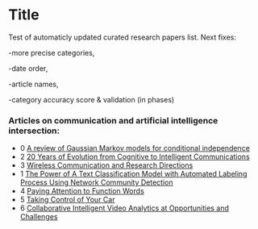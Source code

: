 # Title
Test of automaticly updated curated research papers list. Next fixes:

-more precise categories,

-date order,

-article names,

-category accuracy score & validation (in phases)

### Articles on communication and artificial intelligence intersection:
- 0 [A review of Gaussian Markov models for conditional independence](https://arxiv.org/pdf/1606.07282)
- 2 [20 Years of Evolution from Cognitive to Intelligent Communications](https://arxiv.org/pdf/1909.11562)
- 3 [Wireless Communication and Research Directions](https://arxiv.org/pdf/1909.11315)
- 1 [The Power of A Text Classification Model with Automated Labeling Process Using Network Community Detection](https://arxiv.org/pdf/1909.11706)
- 4 [Paying Attention to Function Words](https://arxiv.org/pdf/1909.11060)
- 5 [Taking Control of Your Car](https://arxiv.org/pdf/1909.10838)
- 6 [Collaborative Intelligent Video Analytics at Opportunities and Challenges](https://arxiv.org/pdf/1909.10468)